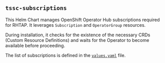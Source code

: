 `tssc-subscriptions`
---------------------

This Helm Chart manages OpenShift Operator Hub subscriptions required for RHTAP. It leverages `Subscription` and `OperatorGroup` resources.

During installation, it checks for the existence of the necessary CRDs (Custom Resource Definitions) and waits for the Operator to become available before proceeding.

The list of subscriptions is defined in the [`values.yaml`](values.yaml) file.
